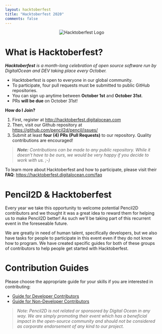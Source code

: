 ```yaml
---
layout: hacktoberfest
title: "Hacktoberfest 2020"
comments: false
---
```


<div style="text-align: center;">
  <img style="display:inline-block;" src="{{ "/images/hacktoberfest-full-logo.svg" | relative_url }}" alt="Hacktoberfest Logo">
</div>

# **What is Hacktoberfest?**

_**Hacktoberfest** is a month-long celebration of open source software run by DigitalOcean and DEV taking place every October._
+ Hacktoberfest is open to everyone in our global community.
+ To participate, four pull requests must be submitted to public GitHub repositories.
+ You can sign up anytime between **October 1st** and **October 31st**. 
+ PRs **will be due** on October 31st!

**How do I Join?**
1. First, register at <http://hacktoberfest.digitalocean.com>
2. Then, visit our Github repository at <https://github.com/pencil2d/pencil/issues/>
3. Submit at least **four (4) PRs (Pull Requests)** to our repository. Quality contributions are encouraged! 

> _**Note:** Contributions can be made to any public repository. While it doesn’t have to be ours, we would be very happy if you decide to work with us. ;-)_

To learn more about Hacktoberfest and how to participate, please visit their **FAQ**: <https://hacktoberfest.digitalocean.com/faq>

# Pencil2D & Hacktoberfest
Every year we take this opportunity to welcome potential Pencil2D contributors and we thought it was a great idea to reward them for helping us to make Pencil2D better! As such we'll be taking part of this recurrent event in the foreseeable future.

We are greatly in need of human talent, specifically developers, but we also have tasks for people to participate in this event even if they do not know how to program. We have created specific guides for both of these groups of contributors to help people get started with Hacktoberfest. 

# Contribution Guides
Please choose the appropriate guide for your skills if you are interested in contributing:
- [Guide for Developer Contributors](developers_guide.html)
- [Guide for Non-Developer Contributors](alternative_guide.html)

> _Note: Pencil2D is not related or sponsored by Digital Ocean in any way. We are simply promoting their event which has a beneficial impact in the open-source community and should not be considered as corporate endorsement of any kind to our project._
